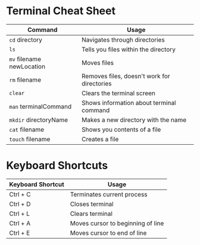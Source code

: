 # Terminal Cheat Sheet
Command | Usage
--- | ---
`cd` directory | Navigates through directories
`ls` | Tells you files within the directory
`mv` filename newLocation | Moves files
`rm` filename | Removes files, doesn't work for directories
`clear` | Clears the terminal screen
`man` terminalCommand | Shows information about terminal command
`mkdir` directoryName | Makes a new directory with the name
`cat` filename | Shows you contents of a file
`touch` filename | Creates a file
# Keyboard Shortcuts
Keyboard Shortcut | Usage
--- | ---
Ctrl + C | Terminates current process
Ctrl + D | Closes terminal
Ctrl + L | Clears terminal
Ctrl + A | Moves cursor to beginning of line
Ctrl + E | Moves cursor to end of line
